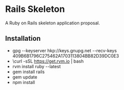 # Rails Skeleton

A Ruby on Rails skeleton application proposal.

## Installation

- gpg --keyserver hkp://keys.gnupg.net --recv-keys 409B6B1796C275462A1703113804BB82D39DC0E3
- \curl -sSL https://get.rvm.io | bash
- rvm install ruby --latest
- gem install rails
- gem update
- npm install

<!---
This README would normally document whatever steps are necessary to get the
application up and running.

Things you may want to cover:

* Ruby version

* System dependencies

* Configuration

* Database creation

* Database initialization

* How to run the test suite

* Services (job queues, cache servers, search engines, etc.)

* Deployment instructions

* ...
-->